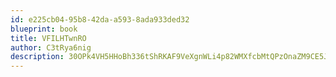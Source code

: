 ```yaml
---
id: e225cb04-95b8-42da-a593-8ada933ded32
blueprint: book
title: VFILHTwnRO
author: C3tRya6nig
description: 30OPk4VH5HHoBh336tShRKAF9VeXgnWLi4p82WMXfcbMtQPzOnaZM9CE5JtBsHgJ8LrMzIDPJuuGcwsvusEN2vjDzUuFhb8J3pZ3
---
```

